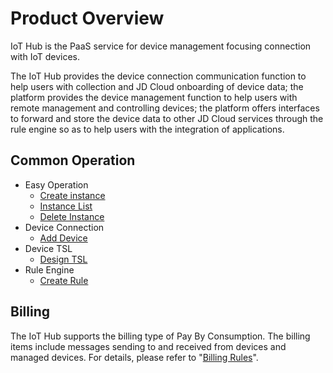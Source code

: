 # Product Overview


IoT Hub is the PaaS service for device management focusing connection with IoT devices.

The IoT Hub provides the device connection communication function to help users with collection and JD Cloud onboarding of device data; the platform provides the device management function to help users with remote management and controlling devices; the platform offers interfaces to forward and store the device data to other JD Cloud services through the rule engine so as to help users with the integration of applications.

## Common Operation

- Easy Operation
	- [Create instance](../Getting-Started/Create-Instance.md)
	- [Instance List](../Getting-Started/List-Instance.md)
	- [Delete Instance](../Getting-Started/Delete-Instance.md)
- Device Connection
	- [Add Device](../Operation-Guide/Device-Registration/Add-Devices.md)
- Device TSL
	- [Design TSL](../Best-Practices/Design-OM.md)
- Rule Engine
	- [Create Rule](../Operation-Guide/Rule-Engine/Add-Rules.md)


## Billing

  The IoT Hub supports the billing type of Pay By Consumption. The billing items include messages sending to and received from devices and managed devices. For details, please refer to "[Billing Rules](../Pricing/Billing-Overview.md)".
